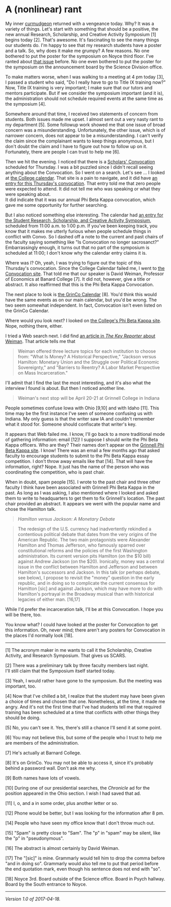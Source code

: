 A (nonlinear) rant
==================

My inner [curmudgeon](curmudgeon) returned with a vengeance today.  Why?
It was a variety of things.  Let's start with something that should be
a positive, the new annual Research, Scholarship, and Creative Activity
Symposium [1] begins today [2].  That's awesome.  It's fascinating to
see the many things our students do.  I'm happy to see that my research
students have a poster and a talk.  So, why does it make me grumpy?
A few reasons.  No one bothered to put the poster for the symposium on
Noyce third floor.  I've ranted about [that issue](microaggressions)
before.  No one even bothered to put the poster for the symposium on
the announcement board by the Science Division office.

To make matters worse, when I was walking to a meeting at 4 pm today
[3], I passed a student who said, "Do I really have to go to Title
IX training now?"  Now, Title IX training is very important;
I make sure that our tutors and mentors participate.  But if we
consider the symposium important (and it is), the administration should
not schedule required events at the same time as the symposium [4].

Somewhere around that time, I received two statements of concern
from students.  Both issues made me upset.  I almost sent out a very
nasty rant to my department [5].  Some followup work showed me that
one issue of broad concern was a misunderstanding.  Unfortunately,
the other issue, which is of narrower concern, does not appear to be a
misunderstanding.  I can't verify the claim since the complainant wants to
keep things anonymous, but I don't doubt the claim and I have to figure
out how to follow up on it.  Fortunately, there are people I can trust
to help me [6].

Then we hit the evening.  I noticed that there is a [Scholars'
Convocation](convocation) scheduled for Thursday.  I was a
bit puzzled since I didn't recall seeing anything about the
Convocation.  So I went on a search.  Let's see ... I looked at
[the College calendar](http://calendar.grinnell.edu).  That site
is a pain to navigate, and it did have [an entry for this Thursday's
convocation](https://webviewer.collegenet.com/wv3_servlet/grinnell/urd/run/wv_event.Detail?id=1973693).
That entry told me that zero people were expected to attend.  It did not
tell me who was speaking or what they were speaking about.  
It did indicate that it was our annual Phi Beta Kappa convocation,
which gave me some opportunity for further searching.

But I also noticed something else interesting.  The calendar had [an entry for
the Student Research, Scholarship, and Creative Activity Symposium](https://webviewer.collegenet.com/wv3_servlet/grinnell/urd/run/wv_event.Detail?id=1947334),
scheduled from 11:00 a.m. to 1:00 p.m.  If you've been keeping track,
you know that it makes me utterly furious when people schedule things
in conflict with Convo.  So I dashed off a note to the current and
past chairs of the faculty saying something like "Is Convocation no
longer sacrosanct?"  Embarrassingly enough, it turns out that no part
of the symposium is scheduled at 11:00; I don't know why the calendar
entry claims it is.

Where was I?  Oh, yeah, I was trying to figure out
the topic of this Thursday's convocation.  Since the
College Calendar failed me, I went to [the Convocation
site](https://www.grinnell.edu/about/offices-services/conference-operations/convocation).
That told me that our speaker is David Weiman, Professor of Economics
at Banard College [7].  It did not, however, give a title or abstract.
It also reaffirmed that this is the Phi Beta Kappa Convocation.

The next place to look is [the GrinCo Calendar](https://grinco.sharepoint.com/SitePages/All%20Events.aspx) [8].  You'd think this would have the same events as on our main calendar, but you'd be wrong.  The two seem somewhat independent.  In fact, Convocation isn't even listed on the GrinCo Calendar.

Where would you look next?  I looked on [the College's Phi Beta Kappa
site](https://www.grinnell.edu/about/offices-services/phi-beta-kappa).
Nope, nothing there, either.

I tried a Web search next.  I did find [an article in _The Key Reporter_ about
Weiman](http://keyreporter.org/PbkNews/PbkNews/Details/2211.html).  That
article tells me that 

> Weiman offered three lecture topics for each institution to choose from: "What Is Money? A Historical Perspective," "Jackson versus Hamilton: Monetary Union and the Struggle over Political Economic Sovereignty," and "Barriers to Reentry? A Labor Market Perspective on Mass Incarceration."  

I'll admit that I find the last the most interesting, and it's also what the 
interview I found is about.  But then I noticed another line.

> Weiman's next stop will be April 20-21 at Grinnell College in Indiana

People sometimes confuse Iowa with Ohio [9,10] and with Idaho [11].
This time may be the first instance I've seen of someone confusing us
with Indiana.  My only guess is that the writer saw IA and couldn't
remember what it stood for.  Someone should confiscate that writer's key.

It appears that Web failed me.  I know, I'll go back to a
more traditional mode of gathering information: email [12]!
I suppose I should write the Phi Beta Kappa officers.  Who are
they?  Their names don't appear on the [Grinnell Phi Beta Kappa
site](https://www.grinnell.edu/about/offices-services/phi-beta-kappa).
I know!  There was an email a few months ago that asked faculty to
encourage students to submit to the Phi Beta Kappa essay competition.
I don't throw away emails like that [14].  That will have the information,
right?  Nope.  It just has the name of the person who was coordinating
the competition, who is past chair.

When in doubt, spam people [15].  I wrote to the past chair and three
other faculty I think have been associated with Grinnell Phi Beta Kappa
in the past.  As long as I was asking, I also mentioned where I looked
and asked them to write to headquarters to get them to fix Grinnell's
location.  The past chair provided an abstract.  It appears we went with
the popular name and chose the Hamilton talk.  

> _Hamilton versus Jackson: A Monetary Debate_

> The redesign of the U.S. currency had inadvertently rekindled a contentious political debate that dates from the very origins of the American Republic. The two main protagonists were Alexander Hamilton and Thomas Jefferson, who famously sparred over constitutional reforms and the policies of the first Washington administration. Its current version pits Hamilton (on the $10 bill) against Andrew Jackson (on the $20). Ironically, money was a central issue in the conflict between Hamilton and Jefferson and between Hamilton's successors and Jackson. In this talk (or perhaps debate, see below), I propose to revisit the "money" question in the early republic, and in doing so to complicate the current consensus for Hamitton [sic] and against Jackson, which may have more to do with Hamilton's portrayal in the Broadway musical than with historical legacies of either man. [16,17]

While I'd prefer the incarceration talk, I'll be at this Convocation.  I hope
you will be there, too.

You know what?  I could have looked at the poster for Convocation to get
this information.  Oh, never mind; there aren't any posters for Convocation
in the places I'd normally look [18].

---

[1] The acronym maker in me wants to call it the Scholarship, Creative
Activity, and Research Symposium.  That gives us SCARS.

[2] There was a preliminary talk by three faculty members last night.  
I'll still claim that the Symposium itself started today.

[3] Yeah, I would rather have gone to the symposium.  But the meeting was
important, too.

[4] Now that I've chilled a bit, I realize that the student may have been
given a choice of times and chosen that one.  Nonetheless, at the time, it made
me angry.  And it's not the first time that I've had students tell me that
required training has been scheduled at a time that conflicts with other
things they should be doing.

[5] No, you can't see it.  Yes, there's still a chance I'll send it at some
point.

[6] You may not believe this, but some of the people who I trust to help
me are members of the administration.

[7] He's actually at Barnard College.

[8] It's on GrinCo.  You may not be able to access it, since it's probably
behind a password wall.  Don't ask me why.

[9] Both names have lots of vowels.

[10] During one of our presidential searches, the _Chronicle_ ad for the
position appeared in the Ohio section.  I wish I had saved that ad.

[11] I, o, and a in some order, plus another letter or so.

[12] Phone would be better, but I was looking for the information after 8 pm.

[14] People who have seen my office know that I don't throw much out.

[15] "Spam" is pretty close to "Sam".  The "p" in "spam" may be silent,
like the "p" in "pseudonymous".

[16] The abstract is almost certainly by David Weiman.  

[17] The "[sic]" is mine.  Grammarly would tell him to drop the comma
before "and in doing so".  Grammarly would also tell me to put that period
before the end quotation mark, even though his sentence does not end with
"so".

[18] Noyce 3rd.  Board outside of the Science office.  Board in Psych
hallway.  Board by the South entrance to Noyce.

---

*Version 1.0 of 2017-04-18.*
